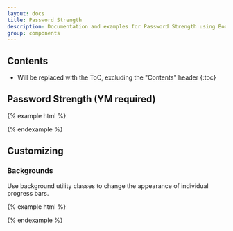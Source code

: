 ```yaml
---
layout: docs
title: Password Strength
description: Documentation and examples for Password Strength using Bootstrap.
group: components
---
```


## Contents

* Will be replaced with the ToC, excluding the "Contents" header
{:toc}


## Password Strength (YM required)

{% example html %}
<div class="strength">
  <div class="strength-bar" role="progressbar" style="width: 25%" aria-valuenow="25" aria-valuemin="0" aria-valuemax="100"></div>
</div>
<div class="strength">
  <div class="strength-bar" role="progressbar" style="width: 50%" aria-valuenow="50" aria-valuemin="0" aria-valuemax="100"></div>
</div>
<div class="strength">
  <div class="strength-bar" role="progressbar" style="width: 75%" aria-valuenow="75" aria-valuemin="0" aria-valuemax="100"></div>
</div>
{% endexample %}

## Customizing


### Backgrounds

Use background utility classes to change the appearance of individual progress bars.

{% example html %}
<div class="strength">
  <div class="strength-bar pass-danger" role="progressbar" style="width: 25%" aria-valuenow="25" aria-valuemin="0" aria-valuemax="100"></div>
</div>
<div class="strength">
  <div class="strength-bar pass-warning" role="progressbar" style="width: 50%" aria-valuenow="50" aria-valuemin="0" aria-valuemax="100"></div>
</div>
<div class="strength">
  <div class="strength-bar pass-success" role="progressbar" style="width: 75%" aria-valuenow="75" aria-valuemin="0" aria-valuemax="100"></div>
</div>
{% endexample %}
